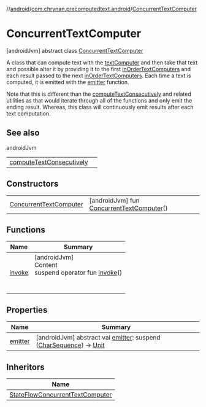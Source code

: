 //[android](../../../index.md)/[com.chrynan.precomputedtext.android](../index.md)/[ConcurrentTextComputer](index.md)



# ConcurrentTextComputer  
 [androidJvm] abstract class [ConcurrentTextComputer](index.md)

A class that can compute text with the [textComputer](../../../../android/com.chrynan.precomputedtext.android/-concurrent-text-computer/text-computer.md) and then take that text and possible alter it by providing it to the first [inOrderTextComputers](../../../../android/com.chrynan.precomputedtext.android/-concurrent-text-computer/in-order-text-computers.md) and each result passed to the next [inOrderTextComputers](../../../../android/com.chrynan.precomputedtext.android/-concurrent-text-computer/in-order-text-computers.md). Each time a text is computed, it is emitted with the [emitter](emitter.md) function.



Note that this is different than the [computeTextConsecutively](../compute-text-consecutively.md) and related utilities as that would iterate through all of the functions and only emit the ending result. Whereas, this class will continuously emit results after each text computation.

   


## See also  
  
androidJvm  
  
| | |
|---|---|
| <a name="com.chrynan.precomputedtext.android/ConcurrentTextComputer///PointingToDeclaration/"></a>[computeTextConsecutively](../compute-text-consecutively.md)| <a name="com.chrynan.precomputedtext.android/ConcurrentTextComputer///PointingToDeclaration/"></a>|
  


## Constructors  
  
| | |
|---|---|
| <a name="com.chrynan.precomputedtext.android/ConcurrentTextComputer/ConcurrentTextComputer/#/PointingToDeclaration/"></a>[ConcurrentTextComputer](-concurrent-text-computer.md)| <a name="com.chrynan.precomputedtext.android/ConcurrentTextComputer/ConcurrentTextComputer/#/PointingToDeclaration/"></a> [androidJvm] fun [ConcurrentTextComputer](-concurrent-text-computer.md)()   <br>|


## Functions  
  
|  Name |  Summary | 
|---|---|
| <a name="com.chrynan.precomputedtext.android/ConcurrentTextComputer/invoke/#/PointingToDeclaration/"></a>[invoke](invoke.md)| <a name="com.chrynan.precomputedtext.android/ConcurrentTextComputer/invoke/#/PointingToDeclaration/"></a>[androidJvm]  <br>Content  <br>suspend operator fun [invoke](invoke.md)()  <br><br><br>|


## Properties  
  
|  Name |  Summary | 
|---|---|
| <a name="com.chrynan.precomputedtext.android/ConcurrentTextComputer/emitter/#/PointingToDeclaration/"></a>[emitter](emitter.md)| <a name="com.chrynan.precomputedtext.android/ConcurrentTextComputer/emitter/#/PointingToDeclaration/"></a> [androidJvm] abstract val [emitter](emitter.md): suspend ([CharSequence](https://kotlinlang.org/api/latest/jvm/stdlib/kotlin/-char-sequence/index.html)) -> [Unit](https://kotlinlang.org/api/latest/jvm/stdlib/kotlin/-unit/index.html)   <br>|


## Inheritors  
  
|  Name | 
|---|
| <a name="com.chrynan.precomputedtext.android/StateFlowConcurrentTextComputer///PointingToDeclaration/"></a>[StateFlowConcurrentTextComputer](../-state-flow-concurrent-text-computer/index.md)|

